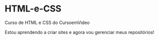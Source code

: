 # HTML-e-CSS
 Curso de HTML e CSS do CursoemVideo

Estou aprendendo a criar sites e agora vou gerenciar meus repositórios!